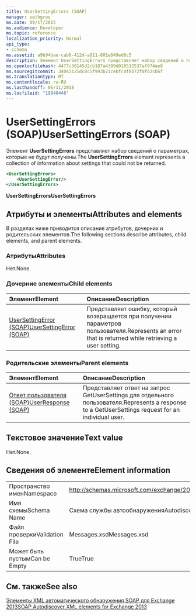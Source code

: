 ```yaml
---
title: UserSettingErrors (SOAP)
manager: sethgros
ms.date: 09/17/2015
ms.audience: Developer
ms.topic: reference
localization_priority: Normal
api_type:
- schema
ms.assetid: a9b94bae-cab9-412d-a811-801e849ed6c5
description: Элемент UserSettingErrors представляет набор сведений о параметрах, которые не будут получены.
ms.openlocfilehash: 4477c30145d2cb187a4309d018512537af974ee8
ms.sourcegitcommit: 34041125dc8c5f993b21cebfc4f8b72f0fd2cb6f
ms.translationtype: MT
ms.contentlocale: ru-RU
ms.lasthandoff: 06/11/2018
ms.locfileid: "19840448"
---
```

# <a name="usersettingerrors-soap"></a><span data-ttu-id="d93d7-103">UserSettingErrors (SOAP)</span><span class="sxs-lookup"><span data-stu-id="d93d7-103">UserSettingErrors (SOAP)</span></span>

<span data-ttu-id="d93d7-104">Элемент **UserSettingErrors** представляет набор сведений о параметрах, которые не будут получены.</span><span class="sxs-lookup"><span data-stu-id="d93d7-104">The **UserSettingErrors** element represents a collection of information about settings that could not be returned.</span></span> 
  
```XML
<UserSettingErrors>
    <UserSettingError/>
</UserSettingErrors>
```

 <span data-ttu-id="d93d7-105">**UserSettingErrors**</span><span class="sxs-lookup"><span data-stu-id="d93d7-105">**UserSettingErrors**</span></span>
## <a name="attributes-and-elements"></a><span data-ttu-id="d93d7-106">Атрибуты и элементы</span><span class="sxs-lookup"><span data-stu-id="d93d7-106">Attributes and elements</span></span>

<span data-ttu-id="d93d7-107">В разделах ниже приводится описание атрибутов, дочерних и родительских элементов.</span><span class="sxs-lookup"><span data-stu-id="d93d7-107">The following sections describe attributes, child elements, and parent elements.</span></span>
  
### <a name="attributes"></a><span data-ttu-id="d93d7-108">Атрибуты</span><span class="sxs-lookup"><span data-stu-id="d93d7-108">Attributes</span></span>

<span data-ttu-id="d93d7-109">Нет.</span><span class="sxs-lookup"><span data-stu-id="d93d7-109">None.</span></span>
  
### <a name="child-elements"></a><span data-ttu-id="d93d7-110">Дочерние элементы</span><span class="sxs-lookup"><span data-stu-id="d93d7-110">Child elements</span></span>

|<span data-ttu-id="d93d7-111">**Элемент**</span><span class="sxs-lookup"><span data-stu-id="d93d7-111">**Element**</span></span>|<span data-ttu-id="d93d7-112">**Описание**</span><span class="sxs-lookup"><span data-stu-id="d93d7-112">**Description**</span></span>|
|:-----|:-----|
|[<span data-ttu-id="d93d7-113">UserSettingError (SOAP)</span><span class="sxs-lookup"><span data-stu-id="d93d7-113">UserSettingError (SOAP)</span></span>](usersettingerror-soap.md) <br/> |<span data-ttu-id="d93d7-114">Представляет ошибку, который возвращается при получении параметров пользователя.</span><span class="sxs-lookup"><span data-stu-id="d93d7-114">Represents an error that is returned while retrieving a user setting.</span></span>  <br/> |
   
### <a name="parent-elements"></a><span data-ttu-id="d93d7-115">Родительские элементы</span><span class="sxs-lookup"><span data-stu-id="d93d7-115">Parent elements</span></span>

|<span data-ttu-id="d93d7-116">**Элемент**</span><span class="sxs-lookup"><span data-stu-id="d93d7-116">**Element**</span></span>|<span data-ttu-id="d93d7-117">**Описание**</span><span class="sxs-lookup"><span data-stu-id="d93d7-117">**Description**</span></span>|
|:-----|:-----|
|[<span data-ttu-id="d93d7-118">Ответ пользователя (SOAP)</span><span class="sxs-lookup"><span data-stu-id="d93d7-118">UserResponse (SOAP)</span></span>](userresponse-soap.md) <br/> |<span data-ttu-id="d93d7-119">Представляет ответ на запрос GetUserSettings для отдельного пользователя.</span><span class="sxs-lookup"><span data-stu-id="d93d7-119">Represents a response to a GetUserSettings request for an individual user.</span></span>  <br/> |
   
## <a name="text-value"></a><span data-ttu-id="d93d7-120">Текстовое значение</span><span class="sxs-lookup"><span data-stu-id="d93d7-120">Text value</span></span>

<span data-ttu-id="d93d7-121">Нет.</span><span class="sxs-lookup"><span data-stu-id="d93d7-121">None.</span></span>
  
## <a name="element-information"></a><span data-ttu-id="d93d7-122">Сведения об элементе</span><span class="sxs-lookup"><span data-stu-id="d93d7-122">Element information</span></span>

|||
|:-----|:-----|
|<span data-ttu-id="d93d7-123">Пространство имен</span><span class="sxs-lookup"><span data-stu-id="d93d7-123">Namespace</span></span>  <br/> |http://schemas.microsoft.com/exchange/2010/Autodiscover  <br/> |
|<span data-ttu-id="d93d7-124">Имя схемы</span><span class="sxs-lookup"><span data-stu-id="d93d7-124">Schema Name</span></span>  <br/> |<span data-ttu-id="d93d7-125">Схема службы автообнаружения</span><span class="sxs-lookup"><span data-stu-id="d93d7-125">Autodiscover schema</span></span>  <br/> |
|<span data-ttu-id="d93d7-126">Файл проверки</span><span class="sxs-lookup"><span data-stu-id="d93d7-126">Validation File</span></span>  <br/> |<span data-ttu-id="d93d7-127">Messages.xsd</span><span class="sxs-lookup"><span data-stu-id="d93d7-127">Messages.xsd</span></span>  <br/> |
|<span data-ttu-id="d93d7-128">Может быть пустым</span><span class="sxs-lookup"><span data-stu-id="d93d7-128">Can be Empty</span></span>  <br/> |<span data-ttu-id="d93d7-129">True</span><span class="sxs-lookup"><span data-stu-id="d93d7-129">True</span></span>  <br/> |
   
## <a name="see-also"></a><span data-ttu-id="d93d7-130">См. также</span><span class="sxs-lookup"><span data-stu-id="d93d7-130">See also</span></span>



[<span data-ttu-id="d93d7-131">Элементы XML автоматического обнаружения SOAP для Exchange 2013</span><span class="sxs-lookup"><span data-stu-id="d93d7-131">SOAP Autodiscover XML elements for Exchange 2013</span></span>](soap-autodiscover-xml-elements-for-exchange-2013.md)

